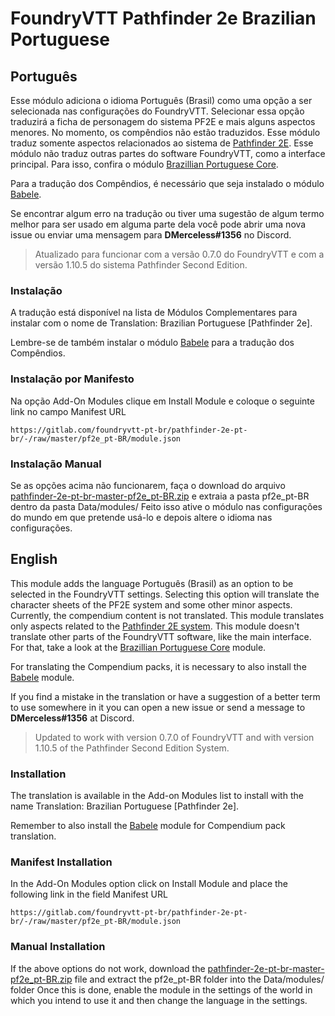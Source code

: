 # FoundryVTT Pathfinder 2e Brazilian Portuguese

## Português

Esse módulo adiciona o idioma Português (Brasil) como uma opção a ser selecionada nas configurações do FoundryVTT. Selecionar essa opção traduzirá a ficha de personagem do sistema PF2E e mais alguns aspectos menores. No momento, os compêndios não estão traduzidos.
Esse módulo traduz somente aspectos relacionados ao sistema de [Pathfinder 2E](https://gitlab.com/hooking/foundry-vtt---pathfinder-2e/). Esse módulo não traduz outras partes do software FoundryVTT, como a interface principal. Para isso, confira o módulo [Brazillian Portuguese Core](https://foundryvtt.com/packages/ptBR-core/).

Para a tradução dos Compêndios, é necessário que seja instalado o módulo [Babele](https://foundryvtt.com/packages/babele/).

Se encontrar algum erro na tradução ou tiver uma sugestão de algum termo melhor para ser usado em alguma parte dela você pode abrir uma nova issue ou enviar uma mensagem para **DMerceless#1356** no Discord.

> Atualizado para funcionar com a versão 0.7.0 do FoundryVTT e com a versão 1.10.5 do sistema Pathfinder Second Edition.


### Instalação
A tradução está disponível na lista de Módulos Complementares para instalar com o nome de Translation: Brazilian Portuguese [Pathfinder 2e].

Lembre-se de também instalar o módulo [Babele](https://foundryvtt.com/packages/babele/) para a tradução dos Compêndios.

### Instalação por Manifesto
Na opção Add-On Modules clique em Install Module e coloque o seguinte link no campo Manifest URL

`https://gitlab.com/foundryvtt-pt-br/pathfinder-2e-pt-br/-/raw/master/pf2e_pt-BR/module.json`

### Instalação Manual
Se as opções acima não funcionarem, faça o download do arquivo [pathfinder-2e-pt-br-master-pf2e_pt-BR.zip](https://gitlab.com/foundryvtt-pt-br/pathfinder-2e-pt-br/-/archive/master/pathfinder-2e-pt-br-master.zip?path=pf2e_pt-BR) e extraia a pasta pf2e_pt-BR dentro da pasta Data/modules/
Feito isso ative o módulo nas configurações do mundo em que pretende usá-lo e depois altere o idioma nas configurações.


## English
This module adds the language Português (Brasil) as an option to be selected in the FoundryVTT settings. Selecting this option will translate the character sheets of the PF2E system and some other minor aspects. Currently, the compendium content is not translated.
This module translates only aspects related to the [Pathfinder 2E system](https://gitlab.com/hooking/foundry-vtt---pathfinder-2e/). This module doesn't translate other parts of the FoundryVTT software, like the main interface. For that, take a look at the [Brazillian Portuguese Core](https://foundryvtt.com/packages/ptBR-core/) module.

For translating the Compendium packs, it is necessary to also install the [Babele](https://foundryvtt.com/packages/babele/) module.

If you find a mistake in the translation or have a suggestion of a better term to use somewhere in it you can open a new issue or send a message to **DMerceless#1356** at Discord.

> Updated to work with version 0.7.0 of FoundryVTT and with version 1.10.5 of the Pathfinder Second Edition System.


### Installation
The translation is available in the Add-on Modules list to install with the name Translation: Brazilian Portuguese [Pathfinder 2e].

Remember to also install the [Babele](https://foundryvtt.com/packages/babele/) module for Compendium pack translation.

### Manifest Installation
In the Add-On Modules option click on Install Module and place the following link in the field Manifest URL

`https://gitlab.com/foundryvtt-pt-br/pathfinder-2e-pt-br/-/raw/master/pf2e_pt-BR/module.json`

### Manual Installation
If the above options do not work, download the [pathfinder-2e-pt-br-master-pf2e_pt-BR.zip](https://gitlab.com/foundryvtt-pt-br/pathfinder-2e-pt-br/-/archive/master/pathfinder-2e-pt-br-master.zip?path=pf2e_pt-BR) file and extract the pf2e_pt-BR folder into the Data/modules/ folder
Once this is done, enable the module in the settings of the world in which you intend to use it and then change the language in the settings.
